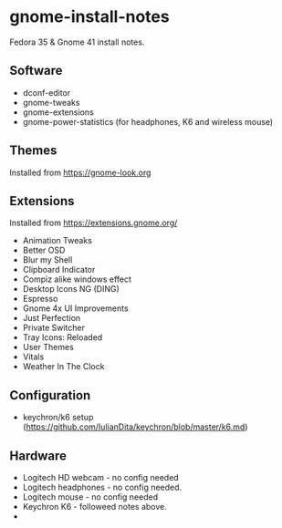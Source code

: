 # gnome-install-notes
Fedora 35 &amp; Gnome 41 install notes.

## Software
- dconf-editor
- gnome-tweaks
- gnome-extensions
- gnome-power-statistics (for headphones, K6 and wireless mouse)

## Themes
Installed from https://gnome-look.org

## Extensions
Installed from https://extensions.gnome.org/

- Animation Tweaks
- Better OSD 
- Blur my Shell 
- Clipboard Indicator 
- Compiz alike windows effect 
- Desktop Icons NG (DING) 
- Espresso 
- Gnome 4x UI Improvements  
- Just Perfection  
- Private Switcher 
- Tray Icons: Reloaded 
- User Themes 
- Vitals 
- Weather In The Clock

## Configuration
- keychron/k6 setup (https://github.com/IulianDita/keychron/blob/master/k6.md)

## Hardware
- Logitech HD webcam - no config needed
- Logitech headphones - no config needed.
- Logitech mouse - no config needed
- Keychron K6 - followeed notes above. 
-
